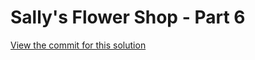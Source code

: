 # Sally's Flower Shop - Part 6

[View the commit for this solution](https://github.com/odoo-ps/psae-btco/commit/bfe0ea8095d89e8f8960de43bd1e72e15aa5d5e8)